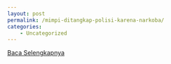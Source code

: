 ```yaml
---
layout: post
permalink: /mimpi-ditangkap-polisi-karena-narkoba/
categories:
    - Uncategorized
---
```


[Baca Selengkapnya](/02)